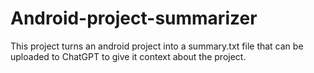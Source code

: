 # Android-project-summarizer
This project turns an android project into a summary.txt file that can be uploaded to ChatGPT to give it context about the project.
